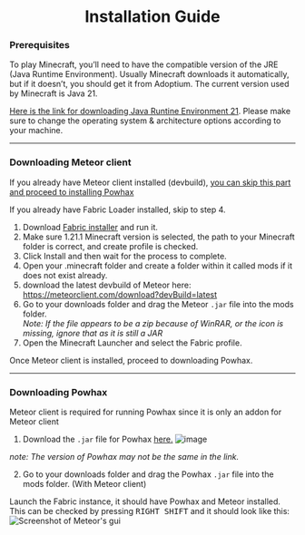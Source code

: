 <h1 align="center"><b>Installation Guide</b></h1>

### Prerequisites

To play Minecraft, you’ll need to have the compatible version of the JRE (Java Runtime Environment).
Usually Minecraft downloads it automatically, but if it doesn’t, you should get it from Adoptium.
The current version used by Minecraft is Java 21.

[Here is the link for downloading Java Runtine Environment 21](https://adoptium.net/temurin/releases/?package=jre&version=21). Please make sure to change the operating system & architecture options according to your machine.


<hr>

### Downloading Meteor client

If you already have Meteor client installed (devbuild), [you can skip this part and proceed to installing Powhax](#downloading-powhax)

If you already have Fabric Loader installed, skip to step 4.

1. Download [Fabric installer](https://fabricmc.net/use/installer/) and run it.
1. Make sure 1.21.1 Minecraft version is selected, the path to your Minecraft folder is correct, and create profile is checked.
1. Click Install and then wait for the process to complete.
1. Open your .minecraft folder and create a folder within it called mods if it does not exist already.
1. download the latest devbuild of Meteor here: https://meteorclient.com/download?devBuild=latest
1. Go to your downloads folder and drag the Meteor `.jar` file into the mods folder.<br> *Note: If the file appears to be a zip because of WinRAR, or the icon is missing, ignore that as it is still a JAR*
1. Open the Minecraft Launcher and select the Fabric profile.

Once Meteor client is installed, proceed to downloading Powhax.

<hr>

### Downloading Powhax

Meteor client is required for running Powhax since it is only an addon for Meteor client

1. Download the `.jar` file for Powhax [here.](https://github.com/Powie69/PowHax/releases)
![image](https://github.com/user-attachments/assets/c9a0f337-938f-4758-bcf6-4c71271dfe5b)


*note: The version of Powhax may not be the same in the link.*

2. Go to your downloads folder and drag the Powhax `.jar` file into the mods folder. (With Meteor client)

 Launch the Fabric instance, it should have Powhax and Meteor installed.
 This can be checked by pressing <kbd>RIGHT SHIFT</kbd> and it should look like this:
![Screenshot of Meteor's gui](https://github.com/user-attachments/assets/25c495ff-58b6-499b-a0c0-ec98c232b166)
